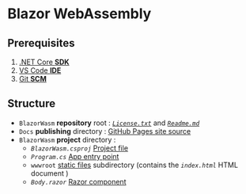 # Blazor WebAssembly

## Prerequisites
1. [.NET Core **SDK**](https://dotnet.microsoft.com/download)
2. [VS Code **IDE**](https://code.visualstudio.com/download)
3. [Git **SCM**](https://git-scm.com/downloads)

## Structure
- `BlazorWasm` **repository** root : [*`License.txt`*](https://help.github.com/en/github/creating-cloning-and-archiving-repositories/licensing-a-repository) and [*`Readme.md`*](https://help.github.com/en/github/creating-cloning-and-archiving-repositories/about-readmes)
- `Docs` **publishing** directory : [GitHub Pages site source](https://help.github.com/en/github/working-with-github-pages/configuring-a-publishing-source-for-your-github-pages-site#choosing-a-publishing-source)
- `BlazorWasm` **project** directory :
  - *`BlazorWasm.csproj`* [Project file](https://docs.microsoft.com/en-us/dotnet/architecture/blazor-for-web-forms-developers/project-structure#project-file)
  - *`Program.cs`* [App entry point](https://docs.microsoft.com/en-us/dotnet/architecture/blazor-for-web-forms-developers/project-structure#entry-point)
  - `wwwroot` [static files](https://docs.microsoft.com/en-us/dotnet/architecture/blazor-for-web-forms-developers/project-structure#static-files) subdirectory (contains the *`index.html`* HTML document )
  - *`Body.razor`* [Razor component](https://docs.microsoft.com/en-us/dotnet/architecture/blazor-for-web-forms-developers/project-structure#razor-components)
